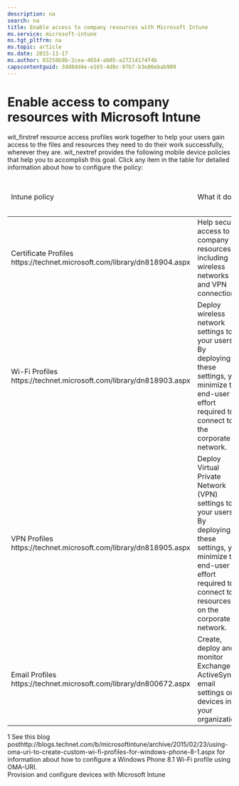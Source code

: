 ```yaml
---
description: na
search: na
title: Enable access to company resources with Microsoft Intune
ms.service: microsoft-intune
ms.tgt_pltfrm: na
ms.topic: article
ms.date: 2015-11-17
ms.author: 03258b9b-2cea-4654-ab05-a27214174f4b
capscontentguid: 3dd8dd4e-e165-4d0c-97b7-b3e86ebab909
---
```

# Enable access to company resources with Microsoft Intune
<?xml version="1.0" encoding="utf-8"?>
<developerWalkthroughDocument xmlns="http://ddue.schemas.microsoft.com/authoring/2003/5" xmlns:xlink="http://www.w3.org/1999/xlink" xmlns:xsi="http://www.w3.org/2001/XMLSchema-instance" xsi:schemaLocation="http://ddue.schemas.microsoft.com/authoring/2003/5 http://dduestorage.blob.core.windows.net/ddueschema/developer.xsd">
  <introduction>
    <para>
      <token>wit_firstref</token> <ui>resource access profiles</ui> work together to help your users gain access to the files and resources they need to do their work successfully, wherever they are.</para>
    <para>
      <token>wit_nextref</token> provides the following mobile device policies that help you to accomplish this goal. Click any item in the table for detailed information about how to configure the policy:</para>
  </introduction>
  <section>
    <title>Resource access profiles and supported platforms</title>
    <content>
      <para/>
      <table xmlns:caps="http://schemas.microsoft.com/build/caps/2013/11">
        <thead>
          <tr>
            <TD>
              <para>Intune policy</para>
            </TD>
            <TD>
              <para>What it does</para>
            </TD>
            <TD>
              <para>Windows 8.1 and later</para>
            </TD>
            <TD>
              <para>Windows Phone 8.1 and later</para>
            </TD>
            <TD>
              <para>iOS</para>
            </TD>
            <TD>
              <para>Android</para>
            </TD>
            <TD>
              <para>Samsung KNOX</para>
            </TD>
          </tr>
        </thead>
        <tbody>
          <tr>
            <TD>
              <para>
                <externalLink>
                  <linkText>Certificate Profiles</linkText>
                  <linkUri>https://technet.microsoft.com/library/dn818904.aspx</linkUri>
                </externalLink>
              </para>
            </TD>
            <TD>
              <para>Help secure access to company resources including wireless networks and VPN connections.</para>
            </TD>
            <TD>
              <para>Yes</para>
            </TD>
            <TD>
              <para>Yes</para>
            </TD>
            <TD>
              <para>Yes</para>
            </TD>
            <TD>
              <para>Yes</para>
            </TD>
            <TD>
              <para>Yes</para>
            </TD>
          </tr>
          <tr>
            <TD>
              <para>
                <externalLink>
                  <linkText>Wi-Fi Profiles</linkText>
                  <linkUri>https://technet.microsoft.com/library/dn818903.aspx</linkUri>
                </externalLink>
              </para>
            </TD>
            <TD>
              <para>Deploy wireless network settings to your users. By deploying these settings, you minimize the end-user effort required to connect to the corporate network.</para>
            </TD>
            <TD>
              <para>Yes (you can import a Windows Wi-Fi profile)</para>
            </TD>
            <TD>
              <para>Yes (you can configure OMA-URI) <superscript>1</superscript></para>
            </TD>
            <TD>
              <para>Yes</para>
            </TD>
            <TD>
              <para>Yes</para>
            </TD>
            <TD>
              <para>Yes</para>
            </TD>
          </tr>
          <tr>
            <TD>
              <para>
                <externalLink>
                  <linkText>VPN Profiles</linkText>
                  <linkUri>https://technet.microsoft.com/library/dn818905.aspx</linkUri>
                </externalLink>
              </para>
            </TD>
            <TD>
              <para>Deploy Virtual Private Network (VPN) settings to your users. By deploying these settings, you minimize the end-user effort required to connect to resources on the corporate network.</para>
            </TD>
            <TD>
              <para>Yes</para>
            </TD>
            <TD>
              <para>Yes</para>
            </TD>
            <TD>
              <para>Yes</para>
            </TD>
            <TD>
              <para>Yes</para>
            </TD>
            <TD>
              <para>Yes</para>
            </TD>
          </tr>
          <tr>
            <TD>
              <para>
                <externalLink>
                  <linkText>Email Profiles</linkText>
                  <linkUri>https://technet.microsoft.com/library/dn800672.aspx</linkUri>
                </externalLink>
              </para>
            </TD>
            <TD>
              <para>Create, deploy and monitor Exchange ActiveSync email settings on devices in your organization.</para>
            </TD>
            <TD>
              <para>No</para>
            </TD>
            <TD>
              <para>Yes</para>
            </TD>
            <TD>
              <para>Yes</para>
            </TD>
            <TD>
              <para>No</para>
            </TD>
            <TD>
              <para>Yes</para>
            </TD>
          </tr>
        </tbody>
      </table>
      <para>
        <superscript>1</superscript> See <externalLink><linkText>this blog post</linkText><linkUri>http://blogs.technet.com/b/microsoftintune/archive/2015/02/23/using-oma-uri-to-create-custom-wi-fi-profiles-for-windows-phone-8-1.aspx</linkUri></externalLink> for information about how to configure a Windows Phone 8.1 Wi-Fi profile using OMA-URI.</para>
    </content>
  </section>
  <relatedTopics>
    <link xlink:href="7b938d95-c068-4d71-a580-c1492c4bff27">Provision and configure devices with Microsoft Intune</link>
    
    
    
  </relatedTopics>
</developerWalkthroughDocument>

